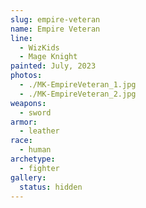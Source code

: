```yaml
---
slug: empire-veteran
name: Empire Veteran
line:
  - WizKids
  - Mage Knight
painted: July, 2023
photos:
  - ./MK-EmpireVeteran_1.jpg
  - ./MK-EmpireVeteran_2.jpg
weapons:
  - sword
armor:
  - leather
race:
  - human
archetype:
  - fighter
gallery:
  status: hidden
---
```

